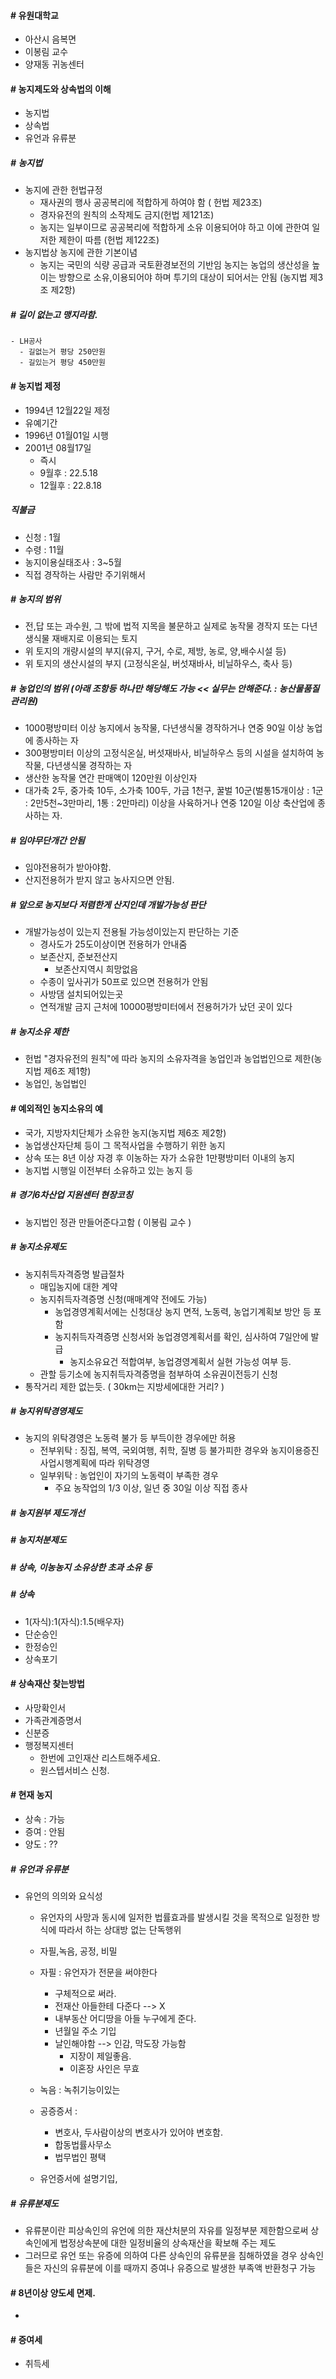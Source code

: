 #### # 유원대학교
 - 아산시 음복면
 - 이봉림 교수
 - 양재동 귀농센터


#### # 농지제도와 상속법의 이해
  - 농지법
  - 상속법
  - 유언과 유류분
  
##### # 농지법
  - 농지에 관한 헌법규정
    - 재사권의 행사 공공복리에 적합하게 하여야 함 ( 헌법 제23조)
    - 경자유전의 원칙의 소작제도 금지(헌법 제121조)
    - 농지는 일부이므로 공공복리에 적합하게 소유 이용되어야 하고 이에 관한여 일저한 제한이 따름 (헌법 제122조)
  - 농지법상 농지에 관한 기본이념
    - 농지는 국민의 식량 공급과 국토환경보전의 기반임
    농지는 농업의 생산성을 높이는 방향으로 소유,이용되어야 하며 투기의 대상이 되어서는 안됨 (농지법 제3조 제2항)

##### # 길이 없는고 맹지라함.
    - LH공사
      - 길없는거 평당 250만원
      - 길있는거 평당 450만원

#### # 농지법 제정
  - 1994년 12월22일 제정
  - 유예기간 
  - 1996년 01월01일 시행
  - 2001년 08월17일
    - 즉시
    - 9월후 : 22.5.18
    - 12월후 : 22.8.18

##### 직불금
 - 신청 : 1월
 - 수령 : 11월
 - 농지이용실태조사 : 3~5월
  - 직접 경작하는 사람만 주기위해서
 
##### # 농지의 범위
  - 전,답 또는 과수원, 그 밖에 법적 지목을 불문하고 실제로 농작물 경작지 또는 다년생식물 재배지로 이용되는 토지
  - 위 토지의 개량시설의 부지(유지, 구거, 수로, 제방, 농로, 양,배수시설 등)
  - 위 토지의 생산시설의 부지 (고정식온실, 버섯재바사, 비닐하우스, 축사 등)

##### # 농업인의 범위 (아래 조항등 하나만 해당해도 가능 << 실무는 안해준다. : 농산물품질관리원)
  - 1000평방미터 이상 농지에서 농작물, 다년생식물 경작하거나 연중 90일 이상 농업에 종사하는 자
  - 300평방미터 이상의 고정식온실, 버섯재바사, 비닐하우스 등의 시설을 설치하여 농작물, 다년생식물 경작하는 자
  - 생산한 농작물 연간 판매액이 120만원 이상인자
  - 대가축 2두, 중가축 10두, 소가축 100두, 가금 1천구, 꿀벌 10군(벌통15개이상 : 1군 : 2만5천~3만마리, 1통 : 2만마리) 이상을 사육하거나 연중 120일 이상 축산업에 종사하는 자.

##### # 임야무단개간 안됨
  - 임야전용허가 받아야함.
  - 산지전용허가 받지 않고 농사지으면 안됨.

##### # 앞으로 농지보다 저렴한게 산지인데 개발가능성 판단
  - 개발가능성이 있는지 전용될 가능성이있는지 판단하는 기준
    - 경사도가 25도이상이면 전용허가 안내줌
    - 보존산지, 준보전산지
      - 보존산지역시 희망없음
    - 수종이 잎사귀가 50프로 있으면 전용허가 안됨
    - 사방댐 설치되어있는곳
    - 연적개발 금지
      근처에 10000평방미터에서 전용허가가 났던 곳이 있다  

##### # 농지소유 제한 
  - 헌법 "경자유전의 원칙"에 따라 농지의 소유자격을 농업인과 농업법인으로 제한(농지법 제6조 제1항)
  - 농업인, 농업법인

#### # 예외적인 농지소유의 예
  - 국가, 지방자치단체가 소유한 농지(농지법 제6조 제2항)
  - 농업생산자단체 등이 그 목적사업을 수행하기 위한 농지
  - 상속 또는 8년 이상 자경 후 이농하는 자가 소유한 1만평방미터 이내의 농지
  - 농지법 시행일 이전부터 소유하고 있는 농지 등

##### # 경기6차산업 지원센터 현장코칭
  - 농지법인 정관 만들어준다고함 ( 이봉림 교수 )

##### # 농지소유제도
  - 농지취득자격증명 발급절차
    - 매입농지에 대한 계약
    - 농지취득자격증명 신청(매매계약 전에도 가능)
      - 농업경영계획서에는 신청대상 농지 면적, 노동력, 농업기계획보 방안 등 포함
      - 농지취득자격증명 신청서와 농업경영계획서를 확인, 심사하여 7일안에 발급
        - 농지소유요건 적합여부, 농업경영계획서 실현 가능성 여부 등.
    - 관할 등기소에 농지취득자격증명을 첨부하여 소유권이전등기 신청
  - 통작거리 제한 없는듯. ( 30km는 지방세에대한 거리? )
##### # 농지위탁경영제도
  - 농지의 위탁경영은 노동력 불가 등 부득이한 경우에만 허용
    - 전부위탁 : 징집, 복역, 국외여행, 취학, 질병 등 불가피한 경우와 농지이용증진사업시행계획에 따라 위탁경영
    - 일부위탁 : 농업인이 자기의 노동력이 부족한 경우 
      - 주요 농작업의 1/3 이상, 일년 중 30일 이상 직접 종사

##### # 농지원부 제도개선

##### # 농지처분제도


##### # 상속, 이농농지 소유상한 초과 소유 등

##### # 상속
  - 1(자식):1(자식):1.5(배우자)
  - 단순승인
  - 한정승인
  - 상속포기

#### # 상속재산 찾는방법
  - 사망확인서
  - 가족관계증명서
  - 신분증
  - 행정복지센터
    - 한번에 고인재산 리스트해주세요.
    - 원스텝서비스 신청.

#### # 현재 농지 
  - 상속 : 가능
  - 증여 : 안됨
  - 양도 : ??

##### # 유언과 유류분
  - 유언의 의의와 요식성
    - 유언자의 사망과 동시에 일저한 법률효과를 발생시킬 것을 목적으로 일정한 방식에 따라서 하는 상대방 없는 단독행위

    - 자필,녹음, 공정, 비밀
    - 자필 : 유언자가 전문을 써야한다
      - 구체적으로 써라.
      - 전재산 아들한테 다준다 --> X
      - 내부동산 어디땅을 아들 누구에게 준다.
      - 년월일 주소 기입
      - 날인해야함 --> 인감, 막도장 가능함
        - 지장이 제일좋음.
        - 이혼장 사인은 무효
    - 녹음 : 녹취기능이있는
    - 공증증서 : 
      - 변호사, 두사람이상의 변호사가 있어야 변호함.
      - 합동법률사무소
      - 법무법인 평택
    - 유언증서에 설명기입,

##### # 유류분제도
  - 유류분이란 피상속인의 유언에 의한 재산처분의 자유를 일정부분 제한함으로써 상속인에게 법정상속분에 대한 일정비율의 상속재산을 확보해 주는 제도
  - 그러므로 유언 또는 유증에 의하여 다른 상속인의 유류분을 침해하였을 경우 상속인들은 자신의 유류분에 이를 때까지 증여나 유증으로 발생한 부족액 반환청구 가능

#### # 8년이상 양도세 면제.
  - 
#### # 증여세  
  - 취득세